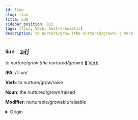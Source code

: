 ```yaml
---
id: lîun
slug: lîun
title: LUN
sidebar_position: 813
tags: [lîun, Verb, Austro-Asiatic]
description: to nurture/grow (the nurtured/grown) § Verb
---
```


### lîun&emsp;<span kind="abugida">ʓɟɽ̃ʃ</span>

*to nurture/grow (the nurtured/grown)* **§** [Verb](../../tags/Verb)

**IPA**: /ˈli.ʌn/

**Verb**: to nurture/grow/raise

**Noun**: the nurtured/grown/raised

**Modifier**: nurturable/growablt/raisable

<details>
    <summary>Origin</summary>
    Khmer លៀង liəng /liəŋ/<br/>
    <em>Austro-Asiatic Language Family</em>
</details>